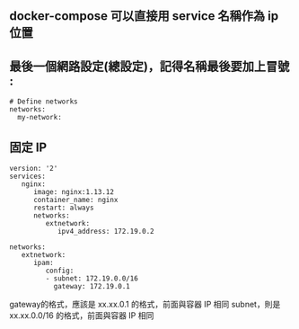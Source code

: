 

## docker-compose 可以直接用 service 名稱作為 ip 位置


## 最後一個網路設定(總設定)，記得名稱最後要加上冒號  :

```
# Define networks
networks:
  my-network:  
```  


## 固定 IP
```
version: '2'
services:
   nginx:
      image: nginx:1.13.12
      container_name: nginx
      restart: always
      networks:
         extnetwork:
            ipv4_address: 172.19.0.2
 
networks:
   extnetwork:
      ipam:
         config:
         - subnet: 172.19.0.0/16
           gateway: 172.19.0.1
```

>
gateway的格式，應該是   xx.xx.0.1 的格式，前面與容器 IP 相同
subnet，則是 xx.xx.0.0/16 的格式，前面與容器 IP 相同

